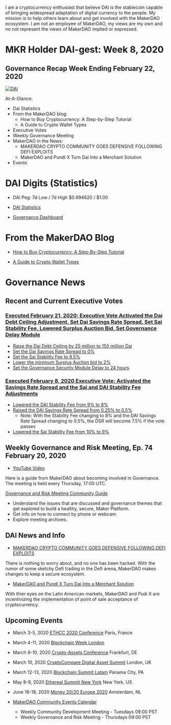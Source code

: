 I am a cryptocurrency enthusiast that believe DAI is the stablecoin capable of bringing widespread adaptation of digital currency to the people. My mission is to help others learn about and get involved with the MakerDAO ecosystem. I am not an employee of MakerDAO, my views are my own and no not represent the views of MakerDAO implied or expressed.

# MKR Holder DAI-gest: Week 8, 2020

## Governance Recap Week Ending February 22, 2020

<a href="https://ibb.co/3Wq7Nyp"><img src="https://i.ibb.co/2PQyt7v/DAI.png" alt="DAI" border="0"></a>

At-A-Glance:
* Dai Statistics
* From the MakerDAO blog: 
   * How to Buy Cryptocurrency:  A Step-by-Step Tutorial
   * A Guide to Crypto Wallet Types
* Executive Votes
* Weekly Governance Meeting
* MakerDAO in the News:
   * MAKERDAO CRYPTO COMMUNITY GOES DEFENSIVE FOLLOWING DEFI EXPLOITS
   * MakerDAO and Pundi X Turn Dai Into a Merchant Solution
* Events


# DAI Digits (Statistics)

* DAI Peg: 7d Low / 7d High	$0.994620 / $1.00

* [DAI Statistics](https://DAIstats.com)

* [Governance Dashboard](https://mkrgov.science)

# From the MakerDAO Blog

* [How to Buy Cryptocurrency: A Step-By-Step Tutorial](https://blog.makerdao.com/how-to-buy-cryptocurrency-a-step-by-step-tutorial/)

* [A Guide to Crypto Wallet Types](https://blog.makerdao.com/a-guide-to-crypto-wallet-types/)

# Governance News

## Recent and Current Executive Votes

### [Executed February 21, 2020: Executive Vote Activated the Dai Debt Ceiling Adjustment, Set Dai Savings Rate Spread, Set Sai Stability Fee, Lowered Surplus Auction Bid, Set Governance Delay Module](https://vote.makerdao.com/executive-proposal/activate-the-dai-debt-ceiling-adjustment-set-dai-savings-rate-spread-set-sai-stability-fee-lower-surplus-auction-bid-set-governance-delay-module)

* [Raise the Dai Debt Ceiling by 25 million to 150 million Dai](https://vote.makerdao.com/polling-proposal/qmsm1q1hohyctsgxpbm44fomjoukf1d5g9lmpqraikmeoc)
* [Set the Dai Savings Rate Spread to 0%](https://vote.makerdao.com/polling-proposal/qmss9hnszwr6egq3xn6gpx4u8bz8cajja56rgtanjev1v8)
* [Set the Sai Stability Fee to 9.5%](https://vote.makerdao.com/polling-proposal/qmaj4fnjeohomnrs8m9cihrfxws4m89bwfu9eh96y8okxw)
* [Lower the minimum Surplus Auction bid to 2%](https://vote.makerdao.com/polling-proposal/qmtsxrqavtczfsseytpypgqrz6z8zb613ikxwhqjv9ytzz)
* [Set the Governance Security Module Delay to 24 hours](https://forum.makerdao.com/t/signal-request-should-we-have-another-executive-vote-regarding-the-governance-security-module/1209)

### [Executed February 8, 2020 Executive Vote: Activated the Savings Rate Spread and the Sai and DAI Stability Fee Adjustments](https://vote.makerdao.com/executive-proposal/activate-the-savings-rate-spread-and-the-sai-and-dai-stability-fee-adjustments) 

* [Lowered the DAI Stability Fee from 9% to 8%](https://vote.makerdao.com/polling-proposal/qme2xyi1xb4vfxfyegx9aiqlweigchjkswp253yqujxp7r)
* [Raised the DAI Savings Rate Spread from 0.25% to 0.5%](https://vote.makerdao.com/polling-proposal/qmpxz2mzpsttprkt1gqw6k4wezs319k5nvsuyk27dp6ask)
    * Note: With the Stability Fee changing to 8% and the DAI Savings Rate Spread changing to 0.5%, the DSR will become 7.5% if the vote passes
* [Lowered the Sai Stability Fee from 10% to 9%](https://vote.makerdao.com/polling-proposal/qmdst7a2vysztqjajadagqcyfg3b5gezt82kj4bjeavzjf)

## Weekly Governance and Risk Meeting, Ep. 74 February 20, 2020

* [YouTube Video](https://youtu.be/MtZTWK4HAYU)

Here is a guide from MakerDAO about becoming involved in Governance.  The meeting is held every Thursday, 17:00 UTC.

[Governance and Risk Meeting Community Guide](https://community-development.makerdao.com/governance/governance-and-risk-meetings)
* Understand the issues that are discussed and governance themes that get explored to build a healthy, secure, Maker Platform.
* Get info on how to connect by phone or webcam.
* Explore meeting archives.

## DAI News and Info

* [MAKERDAO CRYPTO COMMUNITY GOES DEFENSIVE FOLLOWING DEFI EXPLOITS](https://bitcoinist.com/makerdao-crypto-community-goes-defensive-following-defi-exploits/)

There is nothing to worry about, and no one has been hacked.  With the rumor of some sketchy Defi trading in the Defi arena, MakerDAO makes changes to keep a secure ecosystem.

* [MakerDAO and Pundi X Turn Dai Into a Merchant Solution](https://cryptomode.com/makerdao-and-pundi-x-turn-dai-into-a-merchant-solution/)

With thier eyes on the Latin American markets, MakerDAO and Pudi X are incentivizing the implementation of point of sale acceptance of cryptocurrency. 

## Upcoming Events

* March 3-5, 2020 [ETHCC 2020 Conference](https://ethcc.io/) Paris, France

* March 4-11, 2020 [Blockchain Week London](https://www.blockchainweek.com/)

* March 9-10, 2020 [Crypto-Assets Conference](https://crypto-assets-conference.de/) Frankfurt, DE

* March 10, 2020 [CryptoCompare Digital Asset Summit](https://summit.cryptocompare.com/) London, UK

* March 12-13, 2020 [Blockchain Summit Latam](https://www.blockchainsummit.la/) Panama City, PA

* May 8-9, 2020 [Ethereal Summit New York](https://www.etherealsummit.com/) New York, US

* June 16-18, 2020 [Money 20/20 Europe 2020](https://europe.money2020.com/) Amsterdam, NL

* [MakerDAO Community Events Calendar](https://calendar.google.com/calendar/embed?src=makerdao.com_3efhm2ghipksegl009ktniomdk%40group.calendar.google.com&ctz=America%2FLos_Angeles)
    * Weekly Community Development Meeting - Tuesdays 09:00 PST
    * Weekly Governance and Risk Meeting - Thursdays 09:00 PST
